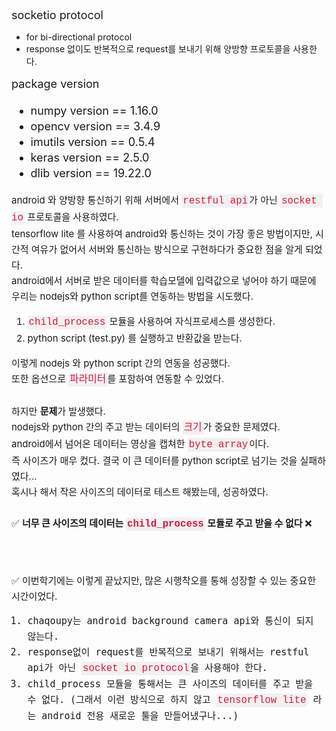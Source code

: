<div style = "font-size: 18px; line-height: 25px; text-align: left">
socketio protocol 
</div>
<ul>
<li>for bi-directional protocol</li>
<li>response 없이도 반복적으로 request를 보내기 위해 양방향 프로토콜을 사용한다.</li>
</ul>

<div style = "font-size: 18px; line-height: 25px; text-align: left">
package version
<ul>
<li>numpy version == 1.16.0</li>
<li>opencv version == 3.4.9</li>
<li>imutils version == 0.5.4</li>
<li>keras version == 2.5.0</li>
<li>dlib version == 19.22.0</li>
</ul>
</div>

<style>
code {
  font-family: Consolas,"courier new";
  color: crimson;
  background-color: #f1f1f1;
  padding: 2px;
  font-size: 105%;
}
</style>

<div style = "font-size: 15px; line-height: 25px; text-align: left">
android 와 양방향 통신하기 위해 서버에서 <code>restful api</code>가 아닌 <code>socket io</code> 프로토콜을 사용하였다. <br>
tensorflow lite 를 사용하여 android와 통신하는 것이 가장 좋은 방법이지만, 시간적 여유가 없어서 서버와 통신하는 방식으로 구현하다가 중요한 점을 알게 되었다. <br>
android에서 서버로 받은 데이터를 학습모델에 입력값으로 넣어야 하기 때문에 우리는 nodejs와 python script를 연동하는 방법을 시도했다.<br>
<ol>
<li><code>child_process</code> 모듈을 사용하여 자식프로세스를 생성한다.</li>
<li>python script (test.py) 를 실행하고 반환값을 받는다. </li>
</ol>
이렇게 nodejs 와 python script 간의 연동을 성공했다. <br>
또한 옵션으로 <code>파라미터</code>를 포함하여 연동할 수 있었다. 
<br><br>
하지만 <strong>문제</strong>가 발생했다. <br>
nodejs와 python 간의 주고 받는 데이터의 <code>크기</code>가 중요한 문제였다.<br>
android에서 넘어온 데이터는 영상을 캡쳐한 <code>byte array</code>이다. <br>
즉 사이즈가 매우 컸다. 결국 이 큰 데이터를 python script로 넘기는 것을 실패하였다...<br>
혹시나 해서 작은 사이즈의 데이터로 테스트 해봤는데, 성공하였다. <br><br>
&#9989; <strong>너무 큰 사이즈의 데이터는 <code>child_process</code> 모듈로 주고 받을 수 없다 </strong>&#10060; <br>
<br><br>

&#9989; 이번학기에는 이렇게 끝났지만, 많은 시행착오를 통해 성장할 수 있는 중요한 시간이었다. 
<div style = "font-size: 15px; line-height: 25px; font-family: monospace;">
<ol>
<li>chaqoupy는 android background camera api와 통신이 되지 않는다.</li>
<li>response없이 request를 반복적으로 보내기 위해서는 restful api가 아닌 <code>socket io protocol</code>을 사용해야 한다.</li>
<li>child_process 모듈을 통해서는 큰 사이즈의 데이터를 주고 받을 수 없다. (그래서 이런 방식으로 하지 않고 <code>tensorflow lite</code> 라는 android 전용 새로운 툴을 만들어냈구나...)</li>
</ol>

